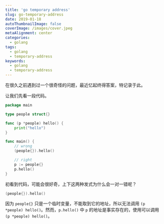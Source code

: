 ```yaml
---
title: 'go temporary address'
slug: go-temporary-address
date: 2019-01-18
autoThumbnailImage: false
coverImage: /images/cover.jpeg
metaAlignment: center
categories:
  - golang
tags:
  - golang
  - temporary-address
keywords:
  - golang
  - temporary-address
---
```


在很久之前遇到过一个很奇怪的问题，最近忆起终得答案，特记录于此。

<!--more-->

让我们先看一段代码。

```go
package main

type people struct{}

func (p *people) hello() {
	print("hello")
}

func main() {
	// wrong
	(people{}).hello()

	// right
	p := people{}
	p.hello()
}
```

初看到代码，可能会很好奇，上下这两种发式为什么会一对一错呢？

```go
(people{}).hello()
```

因为 `people{}` 只是一个临时变量，不能取到它的地址，所以无法调用 `(p *people) hello()`。然而，`p.hello()` 中 `p` 的地址是事实存在的，使用可以调用 `(p *people) hello()`。
